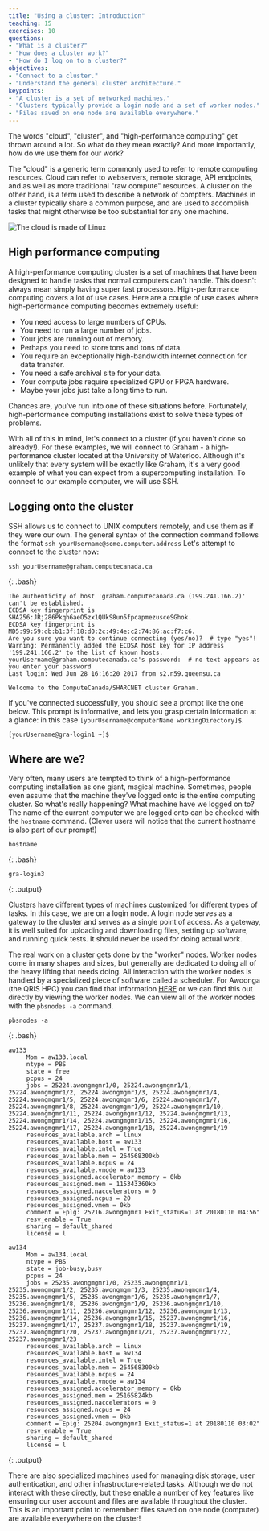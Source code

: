 ```yaml
---
title: "Using a cluster: Introduction"
teaching: 15
exercises: 10
questions:
- "What is a cluster?"
- "How does a cluster work?"
- "How do I log on to a cluster?"
objectives:
- "Connect to a cluster."
- "Understand the general cluster architecture."
keypoints:
- "A cluster is a set of networked machines."
- "Clusters typically provide a login node and a set of worker nodes."
- "Files saved on one node are available everywhere."
---
```


The words "cloud", "cluster", and "high-performance computing" get thrown around a lot.
So what do they mean exactly?
And more importantly, how do we use them for our work?

The "cloud" is a generic term commonly used to refer to remote computing resources.
Cloud can refer to webservers, remote storage, API endpoints, and as well as more traditional "raw compute" resources. 
A cluster on the other hand, is a term used to describe a network of compters.
Machines in a cluster typically share a common purpose, 
and are used to accomplish tasks that might otherwise be too substantial for any one machine. 

![The cloud is made of Linux](../files/linux-cloud.jpg)

## High performance computing

A high-performance computing cluster is a set of machines that have been 
designed to handle tasks that normal computers can't handle.
This doesn't always mean simply having super fast processors. 
High-performance computing covers a lot of use cases.
Here are a couple of use cases where high-performance computing becomes extremely useful:

* You need access to large numbers of CPUs.
* You need to run a large number of jobs.
* Your jobs are running out of memory.
* Perhaps you need to store tons and tons of data.
* You require an exceptionally high-bandwidth internet connection for data transfer.
* You need a safe archival site for your data.
* Your compute jobs require specialized GPU or FPGA hardware.
* Maybe your jobs just take a long time to run.

Chances are, you've run into one of these situations before.
Fortunately, high-performance computing installations exist to solve these types of problems.

With all of this in mind, let's connect to a cluster (if you haven't done so already!). 
For these examples, we will connect to Graham - a high-performance cluster located at the University of Waterloo.
Although it's unlikely that every system will be exactly like Graham, 
it's a very good example of what you can expect from a supercomputing installation.
To connect to our example computer, we will use SSH. 

## Logging onto the cluster

SSH allows us to connect to UNIX computers remotely, and use them as if they were our own.
The general syntax of the connection command follows the format `ssh yourUsername@some.computer.address`
Let's attempt to connect to the cluster now:
```
ssh yourUsername@graham.computecanada.ca
```
{: .bash}

```{.output}
The authenticity of host 'graham.computecanada.ca (199.241.166.2)' can't be established.
ECDSA key fingerprint is SHA256:JRj286Pkqh6aeO5zx1QUkS8un5fpcapmezusceSGhok.
ECDSA key fingerprint is MD5:99:59:db:b1:3f:18:d0:2c:49:4e:c2:74:86:ac:f7:c6.
Are you sure you want to continue connecting (yes/no)?  # type "yes"!
Warning: Permanently added the ECDSA host key for IP address '199.241.166.2' to the list of known hosts.
yourUsername@graham.computecanada.ca's password:  # no text appears as you enter your password
Last login: Wed Jun 28 16:16:20 2017 from s2.n59.queensu.ca

Welcome to the ComputeCanada/SHARCNET cluster Graham.
```

If you've connected successfully, you should see a prompt like the one below. 
This prompt is informative, and lets you grasp certain information at a glance:
in this case `[yourUsername@computerName workingDirectory]$`.

```{.output}
[yourUsername@gra-login1 ~]$
```

## Where are we? 

Very often, many users are tempted to think of a high-performance computing installation as one giant, magical machine.
Sometimes, people even assume that the machine they've logged onto is the entire computing cluster.
So what's really happening? What machine have we logged on to?
The name of the current computer we are logged onto can be checked with the `hostname` command.
(Clever users will notice that the current hostname is also part of our prompt!)

```
hostname
```
{: .bash}
```
gra-login3
```
{: .output}

Clusters have different types of machines customized for different types of tasks.
In this case, we are on a login node.
A login node serves as a gateway to the cluster and serves as a single point of access.
As a gateway, it is well suited for uploading and downloading files, setting up software, and running quick tests.
It should never be used for doing actual work.

The real work on a cluster gets done by the "worker" nodes.
Worker nodes come in many shapes and sizes, but generally are dedicated to doing all of the heavy lifting that needs doing. 
All interaction with the worker nodes is handled by a specialized piece of software called a scheduler. For Awoonga (the QRIS HPC) you can find that information [HERE](https://www.qriscloud.org.au/support/qriscloud-documentation/92-awoonga-user-guide#technical_overview) or we can find this out directly by viewing the worker nodes.
We can view all of the worker nodes with the `pbsnodes -a` command.

```
pbsnodes -a
```
{: .bash}
```
aw133
     Mom = aw133.local
     ntype = PBS
     state = free
     pcpus = 24
     jobs = 25224.awongmgmr1/0, 25224.awongmgmr1/1, 25224.awongmgmr1/2, 25224.awongmgmr1/3, 25224.awongmgmr1/4, 25224.awongmgmr1/5, 25224.awongmgmr1/6, 25224.awongmgmr1/7, 25224.awongmgmr1/8, 25224.awongmgmr1/9, 25224.awongmgmr1/10, 25224.awongmgmr1/11, 25224.awongmgmr1/12, 25224.awongmgmr1/13, 25224.awongmgmr1/14, 25224.awongmgmr1/15, 25224.awongmgmr1/16, 25224.awongmgmr1/17, 25224.awongmgmr1/18, 25224.awongmgmr1/19
     resources_available.arch = linux
     resources_available.host = aw133
     resources_available.intel = True
     resources_available.mem = 264568300kb
     resources_available.ncpus = 24
     resources_available.vnode = aw133
     resources_assigned.accelerator_memory = 0kb
     resources_assigned.mem = 115343360kb
     resources_assigned.naccelerators = 0
     resources_assigned.ncpus = 20
     resources_assigned.vmem = 0kb
     comment = Eplg: 25216.awongmgmr1 Exit_status=1 at 20180110 04:56"
     resv_enable = True
     sharing = default_shared
     license = l

aw134
     Mom = aw134.local
     ntype = PBS
     state = job-busy,busy
     pcpus = 24
     jobs = 25235.awongmgmr1/0, 25235.awongmgmr1/1, 25235.awongmgmr1/2, 25235.awongmgmr1/3, 25235.awongmgmr1/4, 25235.awongmgmr1/5, 25235.awongmgmr1/6, 25235.awongmgmr1/7, 25236.awongmgmr1/8, 25236.awongmgmr1/9, 25236.awongmgmr1/10, 25236.awongmgmr1/11, 25236.awongmgmr1/12, 25236.awongmgmr1/13, 25236.awongmgmr1/14, 25236.awongmgmr1/15, 25237.awongmgmr1/16, 25237.awongmgmr1/17, 25237.awongmgmr1/18, 25237.awongmgmr1/19, 25237.awongmgmr1/20, 25237.awongmgmr1/21, 25237.awongmgmr1/22, 25237.awongmgmr1/23
     resources_available.arch = linux
     resources_available.host = aw134
     resources_available.intel = True
     resources_available.mem = 264568300kb
     resources_available.ncpus = 24
     resources_available.vnode = aw134
     resources_assigned.accelerator_memory = 0kb
     resources_assigned.mem = 25165824kb
     resources_assigned.naccelerators = 0
     resources_assigned.ncpus = 24
     resources_assigned.vmem = 0kb
     comment = Eplg: 25204.awongmgmr1 Exit_status=1 at 20180110 03:02"
     resv_enable = True
     sharing = default_shared
     license = l

```
{: .output}

There are also specialized machines used for managing disk storage, user authentication, 
and other infrastructure-related tasks. 
Although we do not interact with these directly, 
but these enable a number of key features like ensuring our user account and files are available throughout the cluster.
This is an important point to remember: 
files saved on one node (computer) are available everywhere on the cluster!
